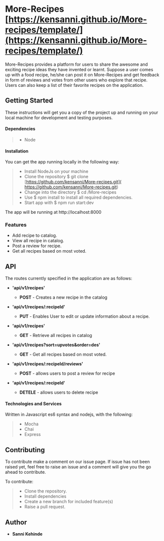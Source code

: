 # More-Recipes [https://kensanni.github.io/More-recipes/template/](https://kensanni.github.io/More-recipes/template/)
More-Recipes provides a platform for users to share the awesome and exciting  recipe ideas they have invented or learnt.  Suppose a user comes up with a food recipe,  he/she can post it on More-Recipes and  get feedback in form of reviews and votes from other users who explore that recipe. Users can also keep a list of their favorite recipes on the application.

## Getting Started

These instructions will get you a copy of the project up and running on your local machine for development and testing purposes.

#### Dependencies
>- Node

#### Installation

You can get the app running locally in the following way:
>- Install NodeJs on your machine
>- Clone the repository $ git clone [https://github.com/kensanni/More-recipes.git]( https://github.com/kensanni/More-recipes.git)
>- Change into the directory $ cd /More-recipes
>- Use $ npm install to install all required dependencies.
>- Start app with $ npm run start:dev

The app will be running at http://localhost:8000

### Features
* Add recipe   to catalog.
* View all recipe in catalog.
* Post a review for recipe.
* Get all recipes based on most voted.

## API
The routes currently specified in the application are as follows:

- **'api/v1/recipes'**
    - **POST** - Creates a new recipe in the catalog

- **'api/v1/recipes/:recipeId'**
    - **PUT** - Enables User to edit or update information about a recipe.
- **'api/v1/recipes'**
    - **GET** - Retrieve all recipes in catalog
- **'api/v1/recipes?sort=upvotes&order=des'**
    - **GET** - Get all recipes based on most voted.
- **'api/v1/recipes/:recipeId/reviews'**
    - **POST** - allows users to post a review for recipe  
- **'api/v1/recipes/:recipeId'**
    - **DETELE** - allows users to delete recipe

#### Technologies and Services

Written in Javascript es6 syntax and nodejs, with the following:
>- Mocha
>- Chai
>- Express

## Contributing

To contribute make a comment on our issue page. If issue has not been raised yet, feel free to raise an issue and a comment will give you the go ahead to contribute. 

To contribute:
>- Clone the repository.
>- Install dependencies
>- Create a new branch for included feature(s)
>- Raise a pull request.


## Author

* **Sanni Kehinde** 

